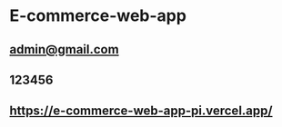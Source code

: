 # E-commerce-web-app

<!-- admin gmail and password -->

## admin@gmail.com

## 123456

<!-- live link  -->

## https://e-commerce-web-app-pi.vercel.app/
